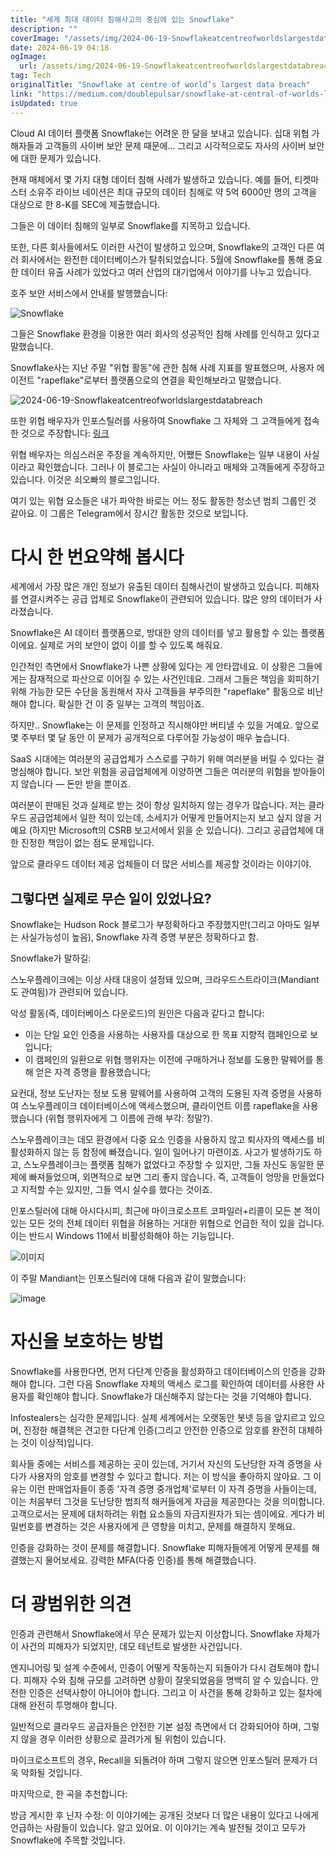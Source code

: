 ```yaml
---
title: "세계 최대 데이터 침해사고의 중심에 있는 Snowflake"
description: ""
coverImage: "/assets/img/2024-06-19-Snowflakeatcentreofworldslargestdatabreach_0.png"
date: 2024-06-19 04:18
ogImage:
  url: /assets/img/2024-06-19-Snowflakeatcentreofworldslargestdatabreach_0.png
tag: Tech
originalTitle: "Snowflake at centre of world’s largest data breach"
link: "https://medium.com/doublepulsar/snowflake-at-central-of-worlds-largest-data-breach-939fc400912e"
isUpdated: true
---
```


Cloud AI 데이터 플랫폼 Snowflake는 어려운 한 달을 보내고 있습니다. 십대 위협 가해자들과 고객들의 사이버 보안 문제 때문에... 그리고 시각적으로도 자사의 사이버 보안에 대한 문제가 있습니다.

현재 매체에서 몇 가지 대형 데이터 침해 사례가 발생하고 있습니다. 예를 들어, 티켓마스터 소유주 라이브 네이션은 최대 규모의 데이터 침해로 약 5억 6000만 명의 고객을 대상으로 한 8-K를 SEC에 제출했습니다.

그들은 이 데이터 침해의 일부로 Snowflake를 지목하고 있습니다.

또한, 다른 회사들에서도 이러한 사건이 발생하고 있으며, Snowflake의 고객인 다른 여러 회사에서는 완전한 데이터베이스가 탈취되었습니다. 5월에 Snowflake를 통해 중요한 데이터 유출 사례가 있었다고 여러 산업의 대기업에서 이야기를 나누고 있습니다.

<!-- cozy-coder - 수평 -->

<ins class="adsbygoogle"
     style="display:block"
     data-ad-client="ca-pub-4877378276818686"
     data-ad-slot="1107185301"
     data-ad-format="auto"
     data-full-width-responsive="true"></ins>

<script>
     (adsbygoogle = window.adsbygoogle || []).push({});
</script>

호주 보안 서비스에서 안내를 발행했습니다:

![Snowflake](/assets/img/2024-06-19-Snowflakeatcentreofworldslargestdatabreach_0.png)

그들은 Snowflake 환경을 이용한 여러 회사의 성공적인 침해 사례를 인식하고 있다고 말했습니다.

Snowflake사는 지난 주말 "위협 활동"에 관한 침해 사례 지표를 발표했으며, 사용자 에이전트 "rapeflake"로부터 플랫폼으로의 연결을 확인해보라고 말했습니다.

<!-- cozy-coder - 수평 -->

<ins class="adsbygoogle"
     style="display:block"
     data-ad-client="ca-pub-4877378276818686"
     data-ad-slot="1107185301"
     data-ad-format="auto"
     data-full-width-responsive="true"></ins>

<script>
     (adsbygoogle = window.adsbygoogle || []).push({});
</script>

![2024-06-19-Snowflakeatcentreofworldslargestdatabreach](/assets/img/2024-06-19-Snowflakeatcentreofworldslargestdatabreach_1.png)

또한 위협 배우자가 인포스틸러를 사용하여 Snowflake 그 자체와 그 고객들에게 접속한 것으로 주장합니다: [링크](https://web.archive.org/web/20240531140540/https://hudsonrock.com/blog/snowflake-massive-breach-access-through-infostealer-infection)

위협 배우자는 의심스러운 주장을 계속하지만, 어쨌든 Snowflake는 일부 내용이 사실이라고 확인했습니다. 그러나 이 블로그는 사실이 아니라고 매체와 고객들에게 주장하고 있습니다. 이것은 쇠오빠의 블로그입니다.

<!-- cozy-coder - 수평 -->

<ins class="adsbygoogle"
     style="display:block"
     data-ad-client="ca-pub-4877378276818686"
     data-ad-slot="1107185301"
     data-ad-format="auto"
     data-full-width-responsive="true"></ins>

<script>
     (adsbygoogle = window.adsbygoogle || []).push({});
</script>

여기 있는 위협 요소들은 내가 파악한 바로는 어느 정도 활동한 청소년 범죄 그룹인 것 같아요. 이 그룹은 Telegram에서 장시간 활동한 것으로 보입니다.

# 다시 한 번요약해 봅시다

세계에서 가장 많은 개인 정보가 유출된 데이터 침해사건이 발생하고 있습니다. 피해자를 연결시켜주는 공급 업체로 Snowflake이 관련되어 있습니다. 많은 양의 데이터가 사라졌습니다.

Snowflake은 AI 데이터 플랫폼으로, 방대한 양의 데이터를 넣고 활용할 수 있는 플랫폼이에요. 실제로 거의 보안이 없이 이를 할 수 있도록 해줘요.

<!-- cozy-coder - 수평 -->

<ins class="adsbygoogle"
     style="display:block"
     data-ad-client="ca-pub-4877378276818686"
     data-ad-slot="1107185301"
     data-ad-format="auto"
     data-full-width-responsive="true"></ins>

<script>
     (adsbygoogle = window.adsbygoogle || []).push({});
</script>

인간적인 측면에서 Snowflake가 나쁜 상황에 있다는 게 안타깝네요. 이 상황은 그들에게는 잠재적으로 파산으로 이어질 수 있는 사건인데요. 그래서 그들은 책임을 회피하기 위해 가능한 모든 수단을 동원해서 자사 고객들을 부주의한 "rapeflake" 활동으로 비난해야 합니다. 확실한 건 이 중 일부는 고객의 책임이죠.

하지만.. Snowflake는 이 문제를 인정하고 직시해야만 버티낼 수 있을 거예요. 앞으로 몇 주부터 몇 달 동안 이 문제가 공개적으로 다루어질 가능성이 매우 높습니다.

SaaS 시대에는 여러분의 공급업체가 스스로를 구하기 위해 여러분을 버릴 수 있다는 걸 명심해야 합니다. 보안 위험을 공급업체에게 이양하면 그들은 여러분의 위험을 받아들이지 않습니다 — 돈만 받을 뿐이죠.

여러분이 판매된 것과 실제로 받는 것이 항상 일치하지 않는 경우가 많습니다. 저는 클라우드 공급업체에서 일한 적이 있는데, 소세지가 어떻게 만들어지는지 보고 싶지 않을 거예요 (하지만 Microsoft의 CSRB 보고서에서 읽을 순 있습니다). 그리고 공급업체에 대한 진정한 책임이 없는 점도 문제입니다.

<!-- cozy-coder - 수평 -->

<ins class="adsbygoogle"
     style="display:block"
     data-ad-client="ca-pub-4877378276818686"
     data-ad-slot="1107185301"
     data-ad-format="auto"
     data-full-width-responsive="true"></ins>

<script>
     (adsbygoogle = window.adsbygoogle || []).push({});
</script>

앞으로 클라우드 데이터 제공 업체들이 더 많은 서비스를 제공할 것이라는 이야기야.

## 그렇다면 실제로 무슨 일이 있었나요?

Snowflake는 Hudson Rock 블로그가 부정확하다고 주장했지만(그리고 아마도 일부는 사실가능성이 높음), Snowflake 자격 증명 부분은 정확하다고 함.

Snowflake가 말하길:

<!-- cozy-coder - 수평 -->

<ins class="adsbygoogle"
     style="display:block"
     data-ad-client="ca-pub-4877378276818686"
     data-ad-slot="1107185301"
     data-ad-format="auto"
     data-full-width-responsive="true"></ins>

<script>
     (adsbygoogle = window.adsbygoogle || []).push({});
</script>

스노우플레이크에는 이상 사태 대응이 설정돼 있으며, 크라우드스트라이크(Mandiant도 관여됨)가 관련되어 있습니다.

악성 활동(즉, 데이터베이스 다운로드)의 원인은 다음과 같다고 합니다:

- 이는 단일 요인 인증을 사용하는 사용자를 대상으로 한 목표 지향적 캠페인으로 보입니다;
- 이 캠페인의 일환으로 위협 행위자는 이전에 구매하거나 정보를 도용한 말웨어를 통해 얻은 자격 증명을 활용했습니다;

요컨대, 정보 도난자는 정보 도용 말웨어를 사용하여 고객의 도용된 자격 증명을 사용하여 스노우플레이크 데이터베이스에 액세스했으며, 클라이언트 이름 rapeflake을 사용했습니다 (위협 행위자에게 그 이름에 관해 부각: 정말?).

<!-- cozy-coder - 수평 -->

<ins class="adsbygoogle"
     style="display:block"
     data-ad-client="ca-pub-4877378276818686"
     data-ad-slot="1107185301"
     data-ad-format="auto"
     data-full-width-responsive="true"></ins>

<script>
     (adsbygoogle = window.adsbygoogle || []).push({});
</script>

스노우플레이크는 데모 환경에서 다중 요소 인증을 사용하지 않고 퇴사자의 액세스를 비활성화하지 않는 등 함정에 빠졌습니다. 일이 일어나기 마련이죠. 사고가 발생하기도 하고, 스노우플레이크는 플랫폼 침해가 없었다고 주장할 수 있지만, 그들 자신도 동일한 문제에 빠져들었으며, 외면적으로 보면 그리 좋지 않습니다. 즉, 고객들이 엉망을 만들었다고 지적할 수는 있지만, 그들 역시 실수를 했다는 것이죠.

인포스틸러에 대해 아시다시피, 최근에 마이크로소프트 코파일러+리콜이 모든 본 적이 있는 모든 것의 전체 데이터 위협을 허용하는 거대한 위협으로 언급한 적이 있을 겁니다. 이는 반드시 Windows 11에서 비활성화해야 하는 기능입니다.

![이미지](/assets/img/2024-06-19-Snowflakeatcentreofworldslargestdatabreach_2.png)

이 주말 Mandiant는 인포스틸러에 대해 다음과 같이 말했습니다:

<!-- cozy-coder - 수평 -->

<ins class="adsbygoogle"
     style="display:block"
     data-ad-client="ca-pub-4877378276818686"
     data-ad-slot="1107185301"
     data-ad-format="auto"
     data-full-width-responsive="true"></ins>

<script>
     (adsbygoogle = window.adsbygoogle || []).push({});
</script>

![image](/assets/img/2024-06-19-Snowflakeatcentreofworldslargestdatabreach_3.png)

# 자신을 보호하는 방법

Snowflake를 사용한다면, 먼저 다단계 인증을 활성화하고 데이터베이스의 인증을 강화해야 합니다. 그런 다음 Snowflake 자체의 액세스 로그를 확인하여 데이터를 사용한 사용자를 확인해야 합니다. Snowflake가 대신해주지 않는다는 것을 기억해야 합니다.

Infostealers는 심각한 문제입니다. 실제 세계에서는 오랫동안 봇넷 등을 앞지르고 있으며, 진정한 해결책은 견고한 다단계 인증(그리고 안전한 인증으로 암호를 완전히 대체하는 것이 이상적)입니다.

<!-- cozy-coder - 수평 -->

<ins class="adsbygoogle"
     style="display:block"
     data-ad-client="ca-pub-4877378276818686"
     data-ad-slot="1107185301"
     data-ad-format="auto"
     data-full-width-responsive="true"></ins>

<script>
     (adsbygoogle = window.adsbygoogle || []).push({});
</script>

회사들 중에는 서비스를 제공하는 곳이 있는데, 거기서 자신의 도난당한 자격 증명을 사다가 사용자의 암호를 변경할 수 있다고 합니다. 저는 이 방식을 좋아하지 않아요. 그 이유는 이런 판매업자들이 종종 '자격 증명 중개업체'로부터 이 자격 증명을 사들이는데, 이는 처음부터 그것을 도난당한 범죄적 해커들에게 자금을 제공한다는 것을 의미합니다. 고객으로서는 문제에 대처하려는 위협 요소들의 자금지원자가 되는 셈이에요. 게다가 비밀번호를 변경하는 것은 사용자에게 큰 영향을 미치고, 문제를 해결하지 못해요.

인증을 강화하는 것이 문제를 해결합니다. Snowflake 피해자들에게 어떻게 문제를 해결했는지 물어보세요. 강력한 MFA(다중 인증)를 통해 해결했습니다.

# 더 광범위한 의견

인증과 관련해서 Snowflake에서 무슨 문제가 있는지 이상합니다. Snowflake 자체가 이 사건의 피해자가 되었지만, 데모 테넌트로 발생한 사건입니다.

<!-- cozy-coder - 수평 -->

<ins class="adsbygoogle"
     style="display:block"
     data-ad-client="ca-pub-4877378276818686"
     data-ad-slot="1107185301"
     data-ad-format="auto"
     data-full-width-responsive="true"></ins>

<script>
     (adsbygoogle = window.adsbygoogle || []).push({});
</script>

엔지니어링 및 설계 수준에서, 인증이 어떻게 작동하는지 되돌아가 다시 검토해야 합니다. 피해자 수와 침해 규모를 고려하면 상황이 잘못되었음을 명백히 알 수 있습니다. 안전한 인증은 선택사항이 아니어야 합니다. 그리고 이 사건을 통해 강화하고 있는 절차에 대해 완전히 투명해야 합니다.

일반적으로 클라우드 공급자들은 안전한 기본 설정 측면에서 더 강화되어야 하며, 그렇지 않을 경우 이러한 상황으로 끌려가게 될 위험이 있습니다.

마이크로소프트의 경우, Recall을 되돌려야 하며 그렇지 않으면 인포스틸러 문제가 더욱 악화될 것입니다.

마지막으로, 한 곡을 추천합니다:

<!-- cozy-coder - 수평 -->

<ins class="adsbygoogle"
     style="display:block"
     data-ad-client="ca-pub-4877378276818686"
     data-ad-slot="1107185301"
     data-ad-format="auto"
     data-full-width-responsive="true"></ins>

<script>
     (adsbygoogle = window.adsbygoogle || []).push({});
</script>

방금 게시한 후 닌자 수정: 이 이야기에는 공개된 것보다 더 많은 내용이 있다고 나에게 언급하는 사람들이 있습니다. 알고 있어요. 이 이야기는 계속 발전될 것이고 모두가 Snowflake에 주목할 것입니다.
